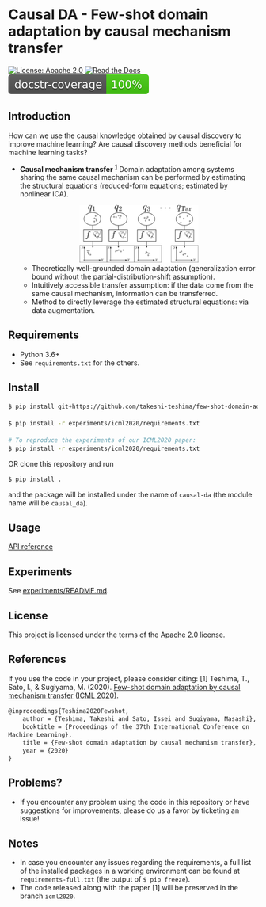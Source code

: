 # Causal DA - Few-shot domain adaptation by causal mechanism transfer

[![License: Apache 2.0](https://img.shields.io/badge/License-Apache%202.0-blue.svg)](https://github.com/takeshi-teshima/few-shot-domain-adaptation-by-causal-mechanism-transfer/blob/master/LICENSE)
[![Read the Docs]()](#)
[![Documentation Coverage Rate Badge](./docs/coverage_badge.svg)](#)

## Introduction
How can we use the causal knowledge obtained by causal discovery to improve machine learning?
Are causal discovery methods beneficial for machine learning tasks?

* **Causal mechanism transfer** <sup>[1](#references)</sup>
  Domain adaptation among systems sharing the same causal mechanism
  can be performed by estimating the structural equations (reduced-form equations; estimated by nonlinear ICA).

  <div align="center">
  <img src="/docs/figs/schema_problem_setup.png" alt="Problem setup schema" width="50%"/>
  </div>

  * Theoretically well-grounded domain adaptation (generalization error bound without the partial-distribution-shift assumption).
  * Intuitively accessible transfer assumption: if the data come from the same causal mechanism, information can be transferred.
  * Method to directly leverage the estimated structural equations: via data augmentation.

## Requirements
* Python 3.6+
* See `requirements.txt` for the others.

## Install
```bash
$ pip install git+https://github.com/takeshi-teshima/few-shot-domain-adaptation-by-causal-mechanism-transfer

$ pip install -r experiments/icml2020/requirements.txt

# To reproduce the experiments of our ICML2020 paper:
$ pip install -r experiments/icml2020/requirements.txt
```

OR clone this repository and run
```bash
$ pip install .
```
and the package will be installed under the name of `causal-da` (the module name will be `causal_da`).


## Usage
[API reference](#)

## Experiments
See [experiments/README.md](experiments/README.md).

## License
This project is licensed under the terms of the [Apache 2.0 license](./LICENSE).

## References
<!-- This header title is used as an anchor tag somewhere else in this README.md -->
If you use the code in your project, please consider citing:
[1] Teshima, T., Sato, I., & Sugiyama, M. (2020). [Few-shot domain adaptation by causal mechanism transfer](https://arxiv.org/abs/2002.03497) ([ICML 2020](https://icml.cc/Conferences/2020)).

```
@inproceedings{Teshima2020Fewshot,
    author = {Teshima, Takeshi and Sato, Issei and Sugiyama, Masashi},
    booktitle = {Proceedings of the 37th International Conference on Machine Learning},
    title = {Few-shot domain adaptation by causal mechanism transfer},
    year = {2020}
}
```

## Problems?
- If you encounter any problem using the code in this repository or have suggestions for improvements, please do us a favor by ticketing an issue!

## Notes
* In case you encounter any issues regarding the requirements,
  a full list of the installed packages in a working environment can be found at `requirements-full.txt` (the output of `$ pip freeze`).
* The code released along with the paper [1] will be preserved in the branch `icml2020`.
